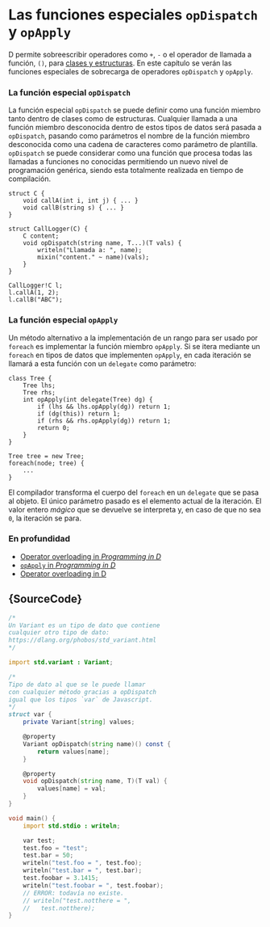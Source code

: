 # Las funciones especiales `opDispatch` y `opApply`

D permite sobreescribir operadores como `+`, `-` o el operador de llamada a
función, `()`, para [clases y estructuras](https://dlang.org/spec/operatoroverloading.html).
En este capítulo se verán las funciones especiales de sobrecarga de operadores
`opDispatch` y `opApply`.

### La función especial `opDispatch`

La función especial `opDispatch` se puede definir como una función miembro
tanto dentro de clases como de estructuras. Cualquier llamada a una función
miembro desconocida dentro de estos tipos de datos será pasada a `opDispatch`,
pasando como parámetros el nombre de la función miembro desconocida como una
cadena de caracteres como parámetro de plantilla. `opDispatch` se puede
considerar como una función que procesa todas las llamadas a funciones no
conocidas permitiendo un nuevo nivel de programación genérica, siendo esta
totalmente realizada en tiempo de compilación.

    struct C {
        void callA(int i, int j) { ... }
        void callB(string s) { ... }
    }

    struct CallLogger(C) {
        C content;
        void opDispatch(string name, T...)(T vals) {
            writeln("Llamada a: ", name);
            mixin("content." ~ name)(vals);
        }
    }

    CallLogger!C l;
    l.callA(1, 2);
    l.callB("ABC");

### La función especial `opApply`

Un método alternativo a la implementación de un rango para ser usado por
`foreach` es implementar la función miembro `opApply`. Si se itera mediante
un `foreach` en tipos de datos que implementen `opApply`, en cada iteración
se llamará a esta función con un `delegate` como parámetro:

    class Tree {
        Tree lhs;
        Tree rhs;
        int opApply(int delegate(Tree) dg) {
            if (lhs && lhs.opApply(dg)) return 1;
            if (dg(this)) return 1;
            if (rhs && rhs.opApply(dg)) return 1;
            return 0;
        }
    }

    Tree tree = new Tree;
    foreach(node; tree) {
        ...
    }

El compilador transforma el cuerpo del `foreach` en un `delegate` que se pasa
al objeto. El único parámetro pasado es el elemento actual de la iteración.
El valor entero *mágico* que se devuelve se interpreta y, en caso de que no
sea `0`, la iteración se para.

### En profundidad

- [Operator overloading in _Programming in D_](http://ddili.org/ders/d.en/operator_overloading.html)
- [`opApply` in _Programming in D_](http://ddili.org/ders/d.en/foreach_opapply.html)
- [Operator overloading in D](https://dlang.org/spec/operatoroverloading.html)

## {SourceCode}

```d
/*
Un Variant es un tipo de dato que contiene
cualquier otro tipo de dato:
https://dlang.org/phobos/std_variant.html
*/

import std.variant : Variant;

/*
Tipo de dato al que se le puede llamar
con cualquier método gracias a opDispatch
igual que los tipos `var` de Javascript.
*/
struct var {
    private Variant[string] values;

    @property
    Variant opDispatch(string name)() const {
        return values[name];
    }

    @property
    void opDispatch(string name, T)(T val) {
        values[name] = val;
    }
}

void main() {
    import std.stdio : writeln;

    var test;
    test.foo = "test";
    test.bar = 50;
    writeln("test.foo = ", test.foo);
    writeln("test.bar = ", test.bar);
    test.foobar = 3.1415;
    writeln("test.foobar = ", test.foobar);
    // ERROR: todavía no existe.
    // writeln("test.notthere = ",
    //   test.notthere);
}
```
